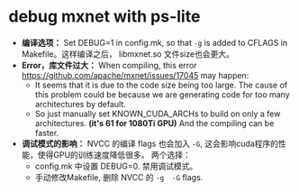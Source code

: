 # debug mxnet with ps-lite
- **编译选项：**
  Set DEBUG=1 in config.mk, so that `-g` is added to CFLAGS in Makefile。这样编译之后， libmxnet.so 文件size也会更大。    
- **Error，库文件过大：**
  When compiling, this error https://github.com/apache/mxnet/issues/17045 may happen: 
  - It seems that it is due to the code size being too large. The cause of this problem could be because we are generating code for too many architectures by default. 
  - So just manually set KNOWN_CUDA_ARCHs to build on only a few architectures. **(it's 61 for 1080Ti GPU)** And the compiling can be faster. 
- **调试模式的影响：**
 NVCC 的编译 flags 也会加入 `-G`, 这会影响cuda程序的性能，使得GPU的训练速度降低很多。  两个选择：
  - config.mk 中设置 DEBUG=0. 禁用调试模式。 
  - 手动修改Makefile, 删除 NVCC 的 `-g  -G` flags. 
